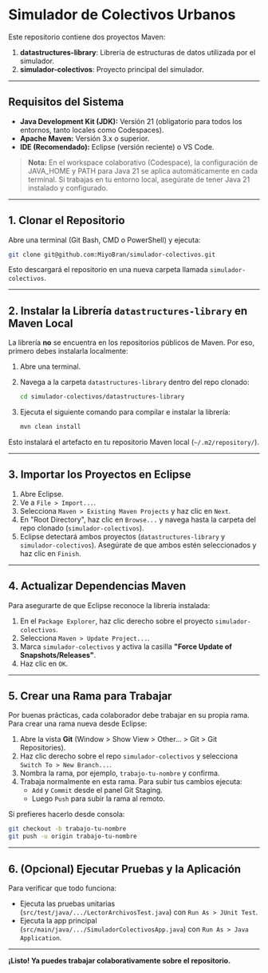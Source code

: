 # Simulador de Colectivos Urbanos

Este repositorio contiene dos proyectos Maven:
1. **datastructures-library**: Librería de estructuras de datos utilizada por el simulador.
2. **simulador-colectivos**: Proyecto principal del simulador.

---

## Requisitos del Sistema

- **Java Development Kit (JDK):** Versión 21 (obligatorio para todos los entornos, tanto locales como Codespaces).
- **Apache Maven:** Versión 3.x o superior.
- **IDE (Recomendado):** Eclipse (versión reciente) o VS Code.

> **Nota:** En el workspace colaborativo (Codespace), la configuración de JAVA_HOME y PATH para Java 21 se aplica automáticamente en cada terminal. Si trabajas en tu entorno local, asegúrate de tener Java 21 instalado y configurado.

---

## 1. Clonar el Repositorio

Abre una terminal (Git Bash, CMD o PowerShell) y ejecuta:

```sh
git clone git@github.com:MiyoBran/simulador-colectivos.git
```

Esto descargará el repositorio en una nueva carpeta llamada `simulador-colectivos`.

---

## 2. Instalar la Librería `datastructures-library` en Maven Local

La librería **no** se encuentra en los repositorios públicos de Maven. Por eso, primero debes instalarla localmente:

1. Abre una terminal.
2. Navega a la carpeta `datastructures-library` dentro del repo clonado:

    ```sh
    cd simulador-colectivos/datastructures-library
    ```

3. Ejecuta el siguiente comando para compilar e instalar la librería:

    ```sh
    mvn clean install
    ```

Esto instalará el artefacto en tu repositorio Maven local (`~/.m2/repository/`).

---

## 3. Importar los Proyectos en Eclipse

1. Abre Eclipse.
2. Ve a `File > Import...`.
3. Selecciona `Maven > Existing Maven Projects` y haz clic en `Next`.
4. En "Root Directory", haz clic en `Browse...` y navega hasta la carpeta del repo clonado (`simulador-colectivos`).
5. Eclipse detectará ambos proyectos (`datastructures-library` y `simulador-colectivos`). Asegúrate de que ambos estén seleccionados y haz clic en `Finish`.

---

## 4. Actualizar Dependencias Maven

Para asegurarte de que Eclipse reconoce la librería instalada:

1. En el `Package Explorer`, haz clic derecho sobre el proyecto `simulador-colectivos`.
2. Selecciona `Maven > Update Project...`.
3. Marca `simulador-colectivos` y activa la casilla **"Force Update of Snapshots/Releases"**.
4. Haz clic en `OK`.

---

## 5. Crear una Rama para Trabajar

Por buenas prácticas, cada colaborador debe trabajar en su propia rama. Para crear una rama nueva desde Eclipse:

1. Abre la vista **Git** (Window > Show View > Other... > Git > Git Repositories).
2. Haz clic derecho sobre el repo `simulador-colectivos` y selecciona `Switch To > New Branch...`.
3. Nombra la rama, por ejemplo, `trabajo-tu-nombre` y confirma.
4. Trabaja normalmente en esta rama. Para subir tus cambios ejecuta:
    - `Add` y `Commit` desde el panel Git Staging.
    - Luego `Push` para subir la rama al remoto.

Si prefieres hacerlo desde consola:

```sh
git checkout -b trabajo-tu-nombre
git push -u origin trabajo-tu-nombre
```

---

## 6. (Opcional) Ejecutar Pruebas y la Aplicación

Para verificar que todo funciona:

- Ejecuta las pruebas unitarias (`src/test/java/.../LectorArchivosTest.java`) con `Run As > JUnit Test`.
- Ejecuta la app principal (`src/main/java/.../SimuladorColectivosApp.java`) con `Run As > Java Application`.

---

**¡Listo! Ya puedes trabajar colaborativamente sobre el repositorio.**